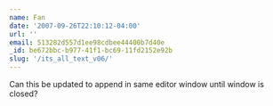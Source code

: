 ```yaml
---
name: Fan
date: '2007-09-26T22:10:12-04:00'
url: ''
email: 513282d557d1ee98cdbee44400b7d40e
_id: be672bbc-b977-41f1-bc69-11fd2152e92b
slug: '/its_all_text_v06/'
---
```


Can this be updated to append in same editor window until window is closed?
